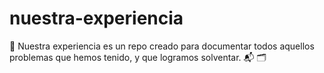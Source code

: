# nuestra-experiencia
💼 Nuestra experiencia es un repo creado para documentar todos aquellos problemas que hemos tenido, y que logramos solventar. 📬 🗂️
